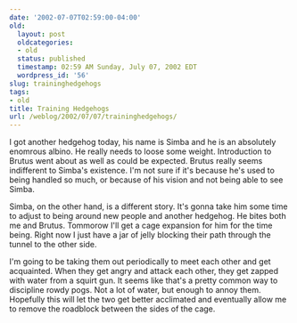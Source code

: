 ```yaml
---
date: '2002-07-07T02:59:00-04:00'
old:
  layout: post
  oldcategories:
  - old
  status: published
  timestamp: 02:59 AM Sunday, July 07, 2002 EDT
  wordpress_id: '56'
slug: traininghedgehogs
tags:
- old
title: Training Hedgehogs
url: /weblog/2002/07/07/traininghedgehogs/
---
```


I got another hedgehog today, his name is Simba and he is an absolutely enomrous albino.  He really needs to loose some weight.  Introduction to Brutus went about as well as could be expected.  Brutus really seems indifferent to Simba's existence.  I'm not sure if it's because he's used to being handled so much, or because of his vision and not being able to see Simba.

Simba, on the other hand, is a different story.  It's gonna take him some time to adjust to being around new people and another hedgehog.  He bites both me and Brutus.  Tommorow I'll get a cage expansion for him for the time being.  Right now I just have a jar of jelly blocking their path through the tunnel to the other side.

I'm going to be taking them out periodically to meet each other and get acquainted.  When they get angry and attack each other, they get zapped with water from a squirt gun.  It seems like that's a pretty common way to discipline rowdy pogs.  Not a lot of water, but enough to annoy them.  Hopefully this will let the two get better acclimated and eventually allow me to remove the roadblock between the sides of the cage.
